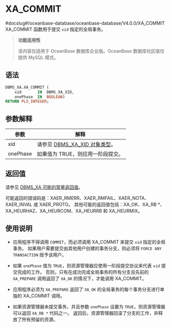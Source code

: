 XA_COMMIT 
==============================
#docslug#/oceanbase-database/oceanbase-database/V4.0.0/XA_COMMIT
XA_COMMIT 函数用于提交 `xid` 指定的全局事务。


>**功能适用性**
>
>该内容仅适用于 OceanBase 数据库企业版。OceanBase 数据库社区版仅提供 MySQL 模式。

语法 
-----------

```sql
DBMS_XA.XA_COMMIT (
    xid       IN  DBMS_XA_XID,
    onePhase  IN  BOOLEAN)
RETURN PLS_INTEGER;
```



参数解释 
-------------



|  **参数**  |                                **解释**                                |
|----------|----------------------------------------------------------------------|
| xid      | 请参见 [DBMS_XA_XID 对象类型](../19.DBMS_XA/3.the-type-of-the-dbms_xa_xid-object-1.md)。 |
| onePhase | 如果值为 TRUE，则应用一阶段提交。                                                  |



返回值 
------------

请参见 [DBMS_XA 可能的常量返回值](../19.DBMS_XA/2.dbms_xa-constant-1.md)。

可能返回的错误码是：XAER_RMERR、XAER_RMFAIL、XAER_NOTA、XAER_INVAL 或 XAER_PROTO。 其他可能的返回值包括：XA_OK、XA_RB \*、XA_HEURHAZ、XA_HEURCOM、XA_HEURRB 和 XA_HEURMIX。

使用说明 
-------------------------

* 应用程序不得调用 `COMMIT`，而必须调用 XA_COMMIT 来提交 `xid` 指定的全局事务。 如果用户需要提交由其他用户创建的事务分支，则必须将 `FORCE ANY TRANSACTION` 授予该用户。

  

* 如果 `onePhase` 值为 `TRUE`，则资源管理器应使用一阶段提交协议来代表 `xid` 提交完成的工作。 否则，只有在成功完成全局事务的所有分支且先前的 `XA_PREPARE` 调用返回了 `XA_OK` 的情况下，才能调用 XA_COMMIT。

  

* 应用程序必须为 `XA_PREPARE` 返回了 `XA_OK` 的全局事务的每个事务分支进行单独的 XA_COMMIT 调用。

  

* 如果资源管理器未提交事务，并且参数 `onePhase` 设置为 `TRUE`，则资源管理器可以返回 `XA_RB *` 代码之一。 返回后，资源管理器回滚了分支的工作，并释放了所有预留的资源。

  



